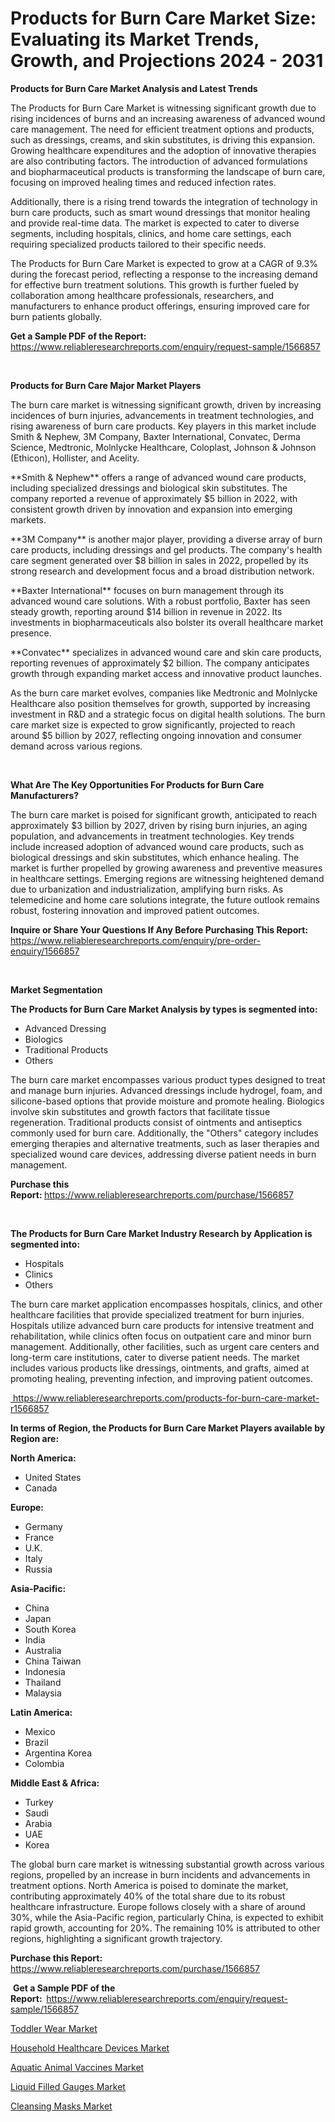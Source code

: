 <p><h1>Products for Burn Care Market Size: Evaluating its Market Trends, Growth, and Projections 2024 - 2031</h1></p><p><strong>Products for Burn Care Market Analysis and Latest Trends</strong></p>
<p><p>The Products for Burn Care Market is witnessing significant growth due to rising incidences of burns and an increasing awareness of advanced wound care management. The need for efficient treatment options and products, such as dressings, creams, and skin substitutes, is driving this expansion. Growing healthcare expenditures and the adoption of innovative therapies are also contributing factors. The introduction of advanced formulations and biopharmaceutical products is transforming the landscape of burn care, focusing on improved healing times and reduced infection rates.</p><p>Additionally, there is a rising trend towards the integration of technology in burn care products, such as smart wound dressings that monitor healing and provide real-time data. The market is expected to cater to diverse segments, including hospitals, clinics, and home care settings, each requiring specialized products tailored to their specific needs. </p><p>The Products for Burn Care Market is expected to grow at a CAGR of 9.3% during the forecast period, reflecting a response to the increasing demand for effective burn treatment solutions. This growth is further fueled by collaboration among healthcare professionals, researchers, and manufacturers to enhance product offerings, ensuring improved care for burn patients globally.</p></p>
<p><strong>Get a Sample PDF of the Report:&nbsp;</strong> <a href="https://www.reliableresearchreports.com/enquiry/request-sample/1566857">https://www.reliableresearchreports.com/enquiry/request-sample/1566857</a></p>
<p>&nbsp;</p>
<p><strong>Products for Burn Care Major Market Players</strong></p>
<p><p>The burn care market is witnessing significant growth, driven by increasing incidences of burn injuries, advancements in treatment technologies, and rising awareness of burn care products. Key players in this market include Smith & Nephew, 3M Company, Baxter International, Convatec, Derma Science, Medtronic, Molnlycke Healthcare, Coloplast, Johnson & Johnson (Ethicon), Hollister, and Acelity.</p><p>**Smith & Nephew** offers a range of advanced wound care products, including specialized dressings and biological skin substitutes. The company reported a revenue of approximately $5 billion in 2022, with consistent growth driven by innovation and expansion into emerging markets.</p><p>**3M Company** is another major player, providing a diverse array of burn care products, including dressings and gel products. The company's health care segment generated over $8 billion in sales in 2022, propelled by its strong research and development focus and a broad distribution network.</p><p>**Baxter International** focuses on burn management through its advanced wound care solutions. With a robust portfolio, Baxter has seen steady growth, reporting around $14 billion in revenue in 2022. Its investments in biopharmaceuticals also bolster its overall healthcare market presence.</p><p>**Convatec** specializes in advanced wound care and skin care products, reporting revenues of approximately $2 billion. The company anticipates growth through expanding market access and innovative product launches.</p><p>As the burn care market evolves, companies like Medtronic and Molnlycke Healthcare also position themselves for growth, supported by increasing investment in R&D and a strategic focus on digital health solutions. The burn care market size is expected to grow significantly, projected to reach around $5 billion by 2027, reflecting ongoing innovation and consumer demand across various regions.</p></p>
<p>&nbsp;</p>
<p><strong>What Are The Key Opportunities For Products for Burn Care Manufacturers?</strong></p>
<p><p>The burn care market is poised for significant growth, anticipated to reach approximately $3 billion by 2027, driven by rising burn injuries, an aging population, and advancements in treatment technologies. Key trends include increased adoption of advanced wound care products, such as biological dressings and skin substitutes, which enhance healing. The market is further propelled by growing awareness and preventive measures in healthcare settings. Emerging regions are witnessing heightened demand due to urbanization and industrialization, amplifying burn risks. As telemedicine and home care solutions integrate, the future outlook remains robust, fostering innovation and improved patient outcomes.</p></p>
<p><strong>Inquire or Share Your Questions If Any Before Purchasing This Report:</strong> <a href="https://www.reliableresearchreports.com/enquiry/pre-order-enquiry/1566857">https://www.reliableresearchreports.com/enquiry/pre-order-enquiry/1566857</a></p>
<p>&nbsp;</p>
<p><strong>Market Segmentation</strong></p>
<p><strong>The Products for Burn Care Market Analysis by types is segmented into:</strong></p>
<p><ul><li>Advanced Dressing</li><li>Biologics</li><li>Traditional Products</li><li>Others</li></ul></p>
<p><p>The burn care market encompasses various product types designed to treat and manage burn injuries. Advanced dressings include hydrogel, foam, and silicone-based options that provide moisture and promote healing. Biologics involve skin substitutes and growth factors that facilitate tissue regeneration. Traditional products consist of ointments and antiseptics commonly used for burn care. Additionally, the "Others" category includes emerging therapies and alternative treatments, such as laser therapies and specialized wound care devices, addressing diverse patient needs in burn management.</p></p>
<p><strong>Purchase this Report:&nbsp;</strong><a href="https://www.reliableresearchreports.com/purchase/1566857">https://www.reliableresearchreports.com/purchase/1566857</a></p>
<p>&nbsp;</p>
<p><strong>The Products for Burn Care Market Industry Research by Application is segmented into:</strong></p>
<p><ul><li>Hospitals</li><li>Clinics</li><li>Others</li></ul></p>
<p><p>The burn care market application encompasses hospitals, clinics, and other healthcare facilities that provide specialized treatment for burn injuries. Hospitals utilize advanced burn care products for intensive treatment and rehabilitation, while clinics often focus on outpatient care and minor burn management. Additionally, other facilities, such as urgent care centers and long-term care institutions, cater to diverse patient needs. The market includes various products like dressings, ointments, and grafts, aimed at promoting healing, preventing infection, and improving patient outcomes.</p></p>
<p><a href="https://www.reliableresearchreports.com/products-for-burn-care-market-r1566857">&nbsp;https://www.reliableresearchreports.com/products-for-burn-care-market-r1566857</a></p>
<p><strong>In terms of Region, the Products for Burn Care Market Players available by Region are:</strong></p>
<p>
    <p> <strong> North America: </strong>
        <ul>
            <li>United States</li>
            <li>Canada</li>
        </ul>
        </p> 
    <p> <strong> Europe: </strong>
        <ul>
            <li>Germany</li>
            <li>France</li>
            <li>U.K.</li>
            <li>Italy</li>
            <li>Russia</li>
        </ul>
        </p> 
    <p> <strong> Asia-Pacific: </strong>
        <ul>
            <li>China</li>
            <li>Japan</li>
            <li>South Korea</li>
            <li>India</li>
            <li>Australia</li>
            <li>China Taiwan</li>
            <li>Indonesia</li>
            <li>Thailand</li>
            <li>Malaysia</li>
        </ul>
        </p> 
    <p> <strong> Latin America: </strong>
        <ul>
            <li>Mexico</li>
            <li>Brazil</li>
            <li>Argentina Korea</li>
            <li>Colombia</li>
        </ul>
        </p> 
    <p> <strong> Middle East & Africa: </strong>
        <ul>
            <li>Turkey</li>
            <li>Saudi</li>
            <li>Arabia</li>
            <li>UAE</li>
            <li>Korea</li>
        </ul>
    </p>
    </p>
<p><p>The global burn care market is witnessing substantial growth across various regions, propelled by an increase in burn incidents and advancements in treatment options. North America is poised to dominate the market, contributing approximately 40% of the total share due to its robust healthcare infrastructure. Europe follows closely with a share of around 30%, while the Asia-Pacific region, particularly China, is expected to exhibit rapid growth, accounting for 20%. The remaining 10% is attributed to other regions, highlighting a significant growth trajectory.</p></p>
<p><strong>Purchase this Report: </strong><a href="https://www.reliableresearchreports.com/purchase/1566857">https://www.reliableresearchreports.com/purchase/1566857</a></p>
<p>&nbsp;<strong>Get a Sample PDF of the Report:&nbsp;&nbsp;</strong><a href="https://www.reliableresearchreports.com/enquiry/request-sample/1566857">https://www.reliableresearchreports.com/enquiry/request-sample/1566857</a></p>
<p><strong></strong></p>
<p><p><a href="https://issuu.com/reportprime-2/docs/toddler-wear-market-size-2030.pptx_d77c16f715a4d0">Toddler Wear Market</a></p><p><a href="https://github.com/JakirUddin651/Market-Research-Report-List-1/blob/main/household-healthcare-devices-market.md">Household Healthcare Devices Market</a></p><p><a href="https://medium.com/@lukmanduiky_73498/evaluating-global-aquatic-animal-vaccines-market-trends-and-growth-opportunities-by-region-type-ff13135ba98c">Aquatic Animal Vaccines Market</a></p><p><a href="https://www.linkedin.com/pulse/liquid-filled-gauges-market-size-growing-cagr-89-report-covers-qsdge">Liquid Filled Gauges Market</a></p><p><a href="https://issuu.com/reportprime-2/docs/cleansing-masks-market-size-2030.pp_7d2ed0ce4f90ce">Cleansing Masks Market</a></p></p>